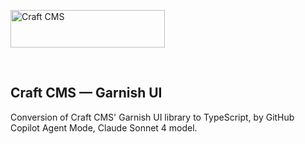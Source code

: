<a href="https://craftcms.com/" rel="noopener" target="_blank"><img width="247" height="60" src="https://craftcms.com/craftcms.svg" alt="Craft CMS"></a>

<br>

## Craft CMS — Garnish UI

Conversion of Craft CMS' Garnish UI library to TypeScript, by GitHub Copilot Agent Mode, Claude Sonnet 4 model.
